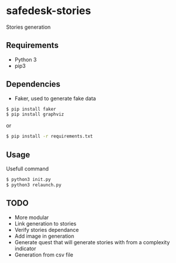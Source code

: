 # safedesk-stories
Stories generation

## Requirements
- Python 3
- pip3

## Dependencies

- Faker, used to generate fake data

```sh
$ pip install faker
$ pip install graphviz
```
or
```sh
$ pip install -r requirements.txt
```


## Usage

Usefull command

```sh
$ python3 init.py
$ python3 relaunch.py
```

## TODO

- More modular
- Link generation to stories
- Verify stories dependance
- Add image in generation
- Generate quest that will generate stories with from a complexity indicator
- Generation from csv file
